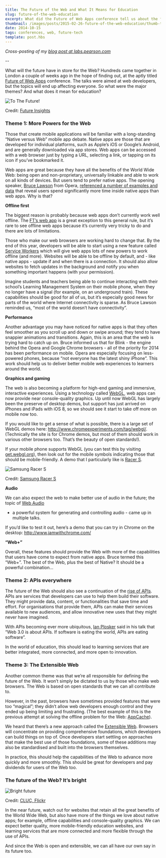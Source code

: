 ```yaml
---
title: The Future of the Web and What It Means for Education
slug: future-of-the-web-education
excerpt: What did the Future of Web Apps conference tell us about the future of education?
thumbnail: /images/posts/2015-02-26-future-of-the-web-education/thumb-to-the-future.jpg
date: 2014-10-15
tags: conferences, web, future-tech
template: post.hbs
---
```


*Cross-posting of my [blog post at labs.pearson.com](http://labs.pearson.com/the-future-of-web-and-what-it-means-for-education/)*

--

What will the future have in store for the Web? Hundreds came
together in London a couple of weeks ago in the hope of finding out, at
the aptly titled [Future of Web
Apps](https://futureofwebapps.com/london-2014/) conference.
The talks were aimed at web developers, but the topics will end up
affecting everyone. So what were the major themes? And what does it mean
for education?

![To The Future!](/images/posts/2015-02-26-future-of-the-web-education/to-the-future.png)
<p class="caption">Credit: <a href="https://twitter.com/fowa/status/517319990882877441">Future Insights</a></p>

### Theme 1: More Powers for the Web

Those that create mobile applications will be familiar with a
long-standing “Native versus Web” mobile app debate. Native apps are
those that are developed for individual platforms, such as Apple’s iOS
or Google’s Android, and are generally downloaded via app stores. Web
apps can be accessed with a web browser just by typing a URL, selecting
a link, or tapping on its icon if you’ve bookmarked it.

Web apps are great because they have all the benefits of the World
Wide Web: being open and non-proprietary, universally linkable and able
to work on all kinds of devices. But users tend to prefer native apps.
The opening speaker, [Bruce
Lawson](http://www.brucelawson.co.uk/) from Opera,
[referenced a number of examples and
data](https://brucelawson.github.io/talks/2014/fowa/) that
reveal users spend significantly more time inside native apps than web
apps. Why is that?

**Offline first**

The biggest reason is probably because web apps don’t currently
work well offline. The [FT’s web
app](http://app.ft.com/) is a great exception to this
general rule, but it’s rare to see offline web apps because it’s
currently very tricky to do and there are lots of limitations.

Those who make our web browsers are working hard to change that.
By the end of this year, developers will be able to start using a new
feature called [Service
Workers](https://developer.mozilla.org/en-US/docs/Web/API/ServiceWorker_API)
which will give web apps lots of new powers to work offline (and more).
Websites will be able to be offline by default, and - like native apps -
update if and when there is a connection. It
should also allow websites to fetch updates in the background and notify
you when something important happens (with your permission).

Imagine students and teachers being able to continue interacting
with their school’s Learning Management System on their mobile phone,
when they no longer have a signal (for example, on an underground
train). These capabilities should be good for all of us, but it’s
especially good news for parts of the world where Internet connectivity
is sparse. As Bruce Lawson reminded us, “most of the world
doesn’t have connectivity”.

**Performance**

<span
id="docs-internal-guid-c924e1ec-132d-a80f-0b8a-d3dafebed142">Another
advantage you may have noticed for native apps is that they often feel
smoother as you scroll up and down or swipe around; they tend to have
snappier animations and transitions. Again, this is an area that the web
is trying hard to catch up on. Bruce informed us that for Blink - the
engine behind the Opera and Google Chrome browsers -
all of the priority for 2014 has been
performance on mobile. Opera are especially focusing on less-powered
phones, because “not everyone has the latest shiny iPhone”. This work
should help us to deliver better mobile web experiences to learners
around the world.

**Graphics and gaming**

The web is also becoming a platform for high-end gaming and
immersive, interactive experiences. Using a technology called
[WebGL](https://developer.mozilla.org/en-US/docs/Web/WebGL),
web apps can now provide near console-quality graphics. Up until now
WebGL has largely been the preserve of desktop demos, but support has
just arrived on iPhones and iPads with iOS 8, so we should see it start
to take off more on mobile now too.

If you would like to get a sense of what is possible, there is a
large set of WebGL demos here:
[<http://www.chromeexperiments.com/tag/webgl/>](http://www.chromeexperiments.com/tag/webgl/).
(Technically the site is for Chrome demos, but most of them should work
in various other browsers too. That’s the beauty of open
standards!).

If your mobile phone supports WebGL (you can test this by visiting
[get.webgl.org](http://get.webgl.org/)), then
look out for the mobile symbols indicating those that should be
mobile-friendly. A demo that I particularly like is [Racer
S](http://www.chromeexperiments.com/detail/racer-s/).

![Samsung Racer S](/images/posts/2015-02-26-future-of-the-web-education/samsung-racer-s.png)
<p class="caption">Credit: <a href="http://helloracer.com/racer-s/">Samsung Racer S</a></p>

**Audio**

We can also expect the web to make better use of audio in the
future; the topic of [Web
Audio](https://developer.mozilla.org/en-US/docs/Web/API/Web_Audio_API)
- a powerful system for generating and controlling audio - came up in
multiple talks.

If you’d like to test it out, here’s a demo that you can try in
Chrome on the desktop:
<http://www.jamwithchrome.com/>

**“Web+”**

Overall, these features should provide the Web with more of the
capabilities that users have come to expect from native apps. Bruce
termed this “Web+”. The best of the Web, plus the best of Native? It
should be a powerful combination…

### Theme 2: APIs everywhere

The future of the Web should also see a continuation of the
[rise of
APIs](http://thenextweb.com/dd/2014/03/28/api-economy/).
APIs are services that developers can use to help them build their
software. They might provide data, content, or functionalities that save
time and effort. For organisations that provide them, APIs can make
their services available to new audiences, and allow innovative new uses
that they might never have imagined.

With APIs becoming ever more ubiquitous, [Ian
Plosker](https://www.linkedin.com/in/ianplosker) said in
his talk that “Web 3.0 is about APIs. If software is eating
the world, APIs are eating software”.

In the world of education, this should lead to learning services
that are better integrated, more connected, and more open to
innovation.

### Theme 3: The Extensible Web

Another common theme was that we’re all responsible for defining
the future of the Web. It won’t simply be dictated to us by those who
make web browsers. The Web is based on open standards that we can all
contribute to. 

However, in the past, browsers have sometimes provided features
that were too “magical”; they didn’t allow web developers enough control
and they ended up being limiting and frustrating. (The best example of
this is the previous attempt at solving the offline problem for the Web:
[AppCache](http://www.html5rocks.com/en/tutorials/appcache/beginner/)).

We heard that there’s a new approach called the
[Extensible
Web](http://extensiblewebmanifesto.org/). Browsers will
concentrate on providing comprehensive foundations, which developers can
build things on top of. Once developers start settling on approaches
that make the best use of those foundations, some of these additions may
also be standardised and built into the browsers themselves.

In practice, this should help the capabilities of the Web to
advance more quickly and more smoothly. This should be great for
developers and pay dividends for users of the Web too.

### The future of the Web? It’s bright

![Bright future](/images/posts/2015-02-26-future-of-the-web-education/bright-orange-web.jpg)
<p class="caption">Credit: <a href="https://www.flickr.com/photos/35378394@N03/3280622749/">CLUC, Flickr</a></p>

In the near future, watch out for websites that retain all the great
benefits of the World Wide Web, but also have more of the things we love
about native apps; for example, offline capabilities and console-quality
graphics. We can expect better quality, more mobile-friendly education
websites, and learning services that are more connected and more
flexible through the use of APIs.

And since the Web is open and extensible, we can all have our own say in
its future too.

